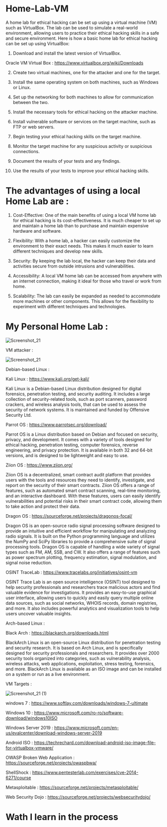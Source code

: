 # Home-Lab-VM

A home lab for ethical hacking can be set up using a virtual machine (VM) such as VirtualBox. The lab can be used to simulate a real-world environment, allowing users to practice their ethical hacking skills in a safe and secure environment. Here is how a basic home lab for ethical hacking can be set up using VirtualBox:

1. Download and install the latest version of VirtualBox.

Oracle VM Virtual Box : https://www.virtualbox.org/wiki/Downloads

2. Create two virtual machines, one for the attacker and one for the target.

3. Install the same operating system on both machines, such as Windows or Linux.

4. Set up the networking for both machines to allow for communication between the two.

5. Install the necessary tools for ethical hacking on the attacker machine.

6. Install vulnerable software or services on the target machine, such as FTP or web servers.

7. Begin testing your ethical hacking skills on the target machine.

8. Monitor the target machine for any suspicious activity or suspicious connections.

9. Document the results of your tests and any findings.

10. Use the results of your tests to improve your ethical hacking skills.



# The advantages of using a local Home Lab are :

1. Cost-Effective: One of the main benefits of using a local VM home lab for ethical hacking is its cost-effectiveness. It is much cheaper to set up and maintain a home lab than to purchase and maintain expensive hardware and software.

2. Flexibility: With a home lab, a hacker can easily customize the environment to their exact needs. This makes it much easier to learn different techniques and develop new skills.

3. Security: By keeping the lab local, the hacker can keep their data and activities secure from outside intrusions and vulnerabilities.

4. Accessibility: A local VM home lab can be accessed from anywhere with an internet connection, making it ideal for those who travel or work from home.

5. Scalability: The lab can easily be expanded as needed to accommodate more machines or other components. This allows for the flexibility to experiment with different techniques and technologies.

# My Personal Home Lab : 

![Screenshot_21](https://user-images.githubusercontent.com/56380723/208121213-8d87eb81-b80f-4777-a77d-ca062104a96f.png)

VM attacker :

![Screenshot_21](https://user-images.githubusercontent.com/56380723/208122579-09f6b6e5-0f97-4947-adc3-76c1e92ce3ca.png)

Debian-based Linux :

Kali Linux : https://www.kali.org/get-kali/

Kali Linux is a Debian-based Linux distribution designed for digital forensics, penetration testing, and security auditing. It includes a large collection of security-related tools, such as port scanners, password crackers, and wireless analysis tools, that can be used to assess the security of network systems. It is maintained and funded by Offensive Security Ltd.

Parrot OS : https://www.parrotsec.org/download/

Parrot OS is a Linux distribution based on Debian and focused on security, privacy, and development. It comes with a variety of tools designed for ethical hacking, penetration testing, computer forensics, reverse engineering, and privacy protection. It is available in both 32 and 64-bit versions, and is designed to be lightweight and easy to use.

Ziion OS : https://www.ziion.org/

Ziion OS is a decentralized, smart contract audit platform that provides users with the tools and resources they need to identify, investigate, and report on the security of their smart contracts. Ziion OS offers a range of features, such as automated smart contract scanning, real-time monitoring, and an interactive dashboard. With these features, users can easily identify vulnerabilities and potential risks in their smart contract code, allowing them to take action and protect their data.

Dragon OS : https://sourceforge.net/projects/dragonos-focal/

Dragon OS is an open-source radio signal processing software designed to provide an intuitive and efficient workflow for manipulating and analyzing radio signals. It is built on the Python programming language and utilizes the NumPy and SciPy libraries to provide a comprehensive suite of signal processing tools. Dragon OS is capable of handling a wide variety of signal types such as FM, AM, SSB, and CW. It also offers a range of features such as power spectrum plotting, frequency estimation, signal modulation, and signal noise reduction.

OSINT TraceLab : https://www.tracelabs.org/initiatives/osint-vm

OSINT Trace Lab is an open source intelligence (OSINT) tool designed to help security professionals and researchers trace malicious actors and find valuable evidence for investigations. It provides an easy-to-use graphical user interface, allowing users to quickly and easily query multiple online data sources, such as social networks, WHOIS records, domain registries, and more. It also includes powerful analytics and visualization tools to help users uncover valuable insights.

Arch-based Linux :

Black Arch : https://blackarch.org/downloads.html

BlackArch Linux is an open-source Linux distribution for penetration testing and security research. It is based on Arch Linux, and is specifically designed for security professionals and researchers. It provides over 2000 security tools organized into categories, such as vulnerability analysis, wireless attacks, web applications, exploitation, stress testing, forensics, and more. BlackArch Linux is available as an ISO image and can be installed on a system or run as a live environment.

VM Targets :

![Screenshot_21 (1)](https://user-images.githubusercontent.com/56380723/208122588-8009e811-b11d-4641-b4db-ee882d901126.png)



windows 7 : https://www.softlay.com/downloads/windows-7-ultimate

Windows 10 : https://www.microsoft.com/ro-ro/software-download/windows10ISO

Windows Server 2019 : https://www.microsoft.com/en-us/evalcenter/download-windows-server-2019

Android ISO : https://techrechard.com/download-android-iso-image-file-for-virtualbox-vmware/

OWASP Broken Web Application : https://sourceforge.net/projects/owaspbwa/

ShellShock : https://www.pentesterlab.com/exercises/cve-2014-6271/course

Metasploitable : https://sourceforge.net/projects/metasploitable/

Web Security Dojo : https://sourceforge.net/projects/websecuritydojo/

# Wath I learn in the process

